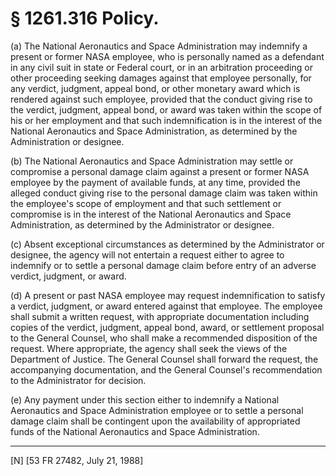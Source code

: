 # § 1261.316   Policy.

(a) The National Aeronautics and Space Administration may indemnify a present or former NASA employee, who is personally named as a defendant in any civil suit in state or Federal court, or in an arbitration proceeding or other proceeding seeking damages against that employee personally, for any verdict, judgment, appeal bond, or other monetary award which is rendered against such employee, provided that the conduct giving rise to the verdict, judgment, appeal bond, or award was taken within the scope of his or her employment and that such indemnification is in the interest of the National Aeronautics and Space Administration, as determined by the Administration or designee.


(b) The National Aeronautics and Space Administration may settle or compromise a personal damage claim against a present or former NASA employee by the payment of available funds, at any time, provided the alleged conduct giving rise to the personal damage claim was taken within the employee's scope of employment and that such settlement or compromise is in the interest of the National Aeronautics and Space Administration, as determined by the Administrator or designee.


(c) Absent exceptional circumstances as determined by the Administrator or designee, the agency will not entertain a request either to agree to indemnify or to settle a personal damage claim before entry of an adverse verdict, judgment, or award.


(d) A present or past NASA employee may request indemnification to satisfy a verdict, judgment, or award entered against that employee. The employee shall submit a written request, with appropriate documentation including copies of the verdict, judgment, appeal bond, award, or settlement proposal to the General Counsel, who shall make a recommended disposition of the request. Where appropriate, the agency shall seek the views of the Department of Justice. The General Counsel shall forward the request, the accompanying documentation, and the General Counsel's recommendation to the Administrator for decision.


(e) Any payment under this section either to indemnify a National Aeronautics and Space Administration employee or to settle a personal damage claim shall be contingent upon the availability of appropriated funds of the National Aeronautics and Space Administration.



---

[N] [53 FR 27482, July 21, 1988]




